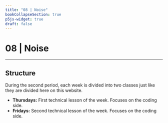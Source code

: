 ```yaml
---
title: "08 | Noise"
bookCollapseSection: true
p5js-widget: true
draft: false
---
```


# 08 | Noise

---

## Structure

During the second period, each week is divided into two classes just like they are divided here on this website.

- **Thursdays:** First technical lesson of the week. Focuses on the coding side.
- **Fridays:** Second technical lesson of the week. Focuses on the coding side.